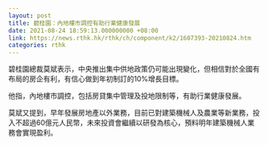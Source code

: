 ```yaml
---
layout: post
title: 碧桂園：內地樓市調控有助行業健康發展
date: 2021-08-24 18:59:13.000000000 +08:00
link: https://news.rthk.hk/rthk/ch/component/k2/1607393-20210824.htm
categories: rthk
---
```


碧桂園總裁莫斌表示，中央推出集中供地政策仍可能出現變化，但相信對於全國有布局的房企有利，有信心做到年初制訂的10%增長目標。

他指，內地樓市調控，包括房貸集中管理及投地限制等，有助行業健康發展。

莫斌又提到，早年發展房地產以外業務，目前已對建築機械人及農業等新業務，投入不超過60億元人民幣，未來投資會繼續以研發為核心，預料明年建築機械人業務會實現盈利。
